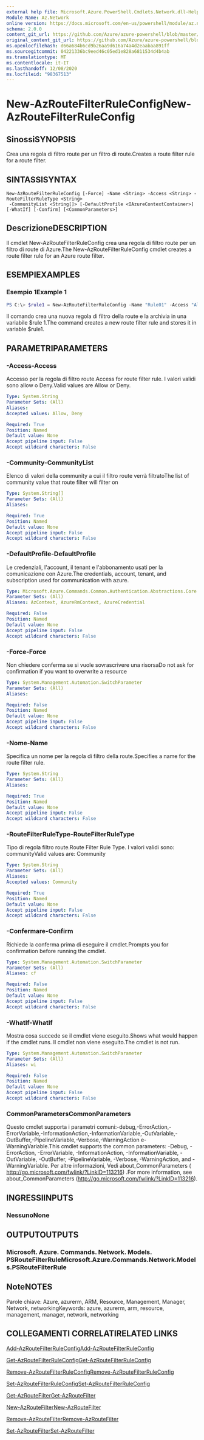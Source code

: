 ```yaml
---
external help file: Microsoft.Azure.PowerShell.Cmdlets.Network.dll-Help.xml
Module Name: Az.Network
online version: https://docs.microsoft.com/en-us/powershell/module/az.network/new-azroutefilterruleconfig
schema: 2.0.0
content_git_url: https://github.com/Azure/azure-powershell/blob/master/src/Network/Network/help/New-AzRouteFilterRuleConfig.md
original_content_git_url: https://github.com/Azure/azure-powershell/blob/master/src/Network/Network/help/New-AzRouteFilterRuleConfig.md
ms.openlocfilehash: d66a684b6cd9b26aa9d616a74a4d2eaabaa891ff
ms.sourcegitcommit: 04221336bc9eed46c05ed1e828a6811534d4b4ab
ms.translationtype: MT
ms.contentlocale: it-IT
ms.lasthandoff: 12/08/2020
ms.locfileid: "98367513"
---
```

# <span data-ttu-id="a9fdc-101">New-AzRouteFilterRuleConfig</span><span class="sxs-lookup"><span data-stu-id="a9fdc-101">New-AzRouteFilterRuleConfig</span></span>

## <span data-ttu-id="a9fdc-102">Sinossi</span><span class="sxs-lookup"><span data-stu-id="a9fdc-102">SYNOPSIS</span></span>
<span data-ttu-id="a9fdc-103">Crea una regola di filtro route per un filtro di route.</span><span class="sxs-lookup"><span data-stu-id="a9fdc-103">Creates a route filter rule for a route filter.</span></span>

## <span data-ttu-id="a9fdc-104">SINTASSI</span><span class="sxs-lookup"><span data-stu-id="a9fdc-104">SYNTAX</span></span>

```
New-AzRouteFilterRuleConfig [-Force] -Name <String> -Access <String> -RouteFilterRuleType <String>
 -CommunityList <String[]> [-DefaultProfile <IAzureContextContainer>] [-WhatIf] [-Confirm] [<CommonParameters>]
```

## <span data-ttu-id="a9fdc-105">Descrizione</span><span class="sxs-lookup"><span data-stu-id="a9fdc-105">DESCRIPTION</span></span>
<span data-ttu-id="a9fdc-106">Il cmdlet New-AzRouteFilterRuleConfig crea una regola di filtro route per un filtro di route di Azure.</span><span class="sxs-lookup"><span data-stu-id="a9fdc-106">The New-AzRouteFilterRuleConfig cmdlet creates a route filter rule for an Azure route filter.</span></span>

## <span data-ttu-id="a9fdc-107">ESEMPI</span><span class="sxs-lookup"><span data-stu-id="a9fdc-107">EXAMPLES</span></span>

### <span data-ttu-id="a9fdc-108">Esempio 1</span><span class="sxs-lookup"><span data-stu-id="a9fdc-108">Example 1</span></span>
```powershell
PS C:\> $rule1 = New-AzRouteFilterRuleConfig -Name "Rule01" -Access "Allow" -RouteFilterRuleType "Community" -CommunityList "12076:5040"
```

<span data-ttu-id="a9fdc-109">Il comando crea una nuova regola di filtro della route e la archivia in una variabile $rule 1.</span><span class="sxs-lookup"><span data-stu-id="a9fdc-109">The command creates a new route filter rule and stores it in variable $rule1.</span></span>

## <span data-ttu-id="a9fdc-110">PARAMETRI</span><span class="sxs-lookup"><span data-stu-id="a9fdc-110">PARAMETERS</span></span>

### <span data-ttu-id="a9fdc-111">-Access</span><span class="sxs-lookup"><span data-stu-id="a9fdc-111">-Access</span></span>
<span data-ttu-id="a9fdc-112">Accesso per la regola di filtro route.</span><span class="sxs-lookup"><span data-stu-id="a9fdc-112">Access for route filter rule.</span></span>
<span data-ttu-id="a9fdc-113">I valori validi sono allow o Deny.</span><span class="sxs-lookup"><span data-stu-id="a9fdc-113">Valid values are Allow or Deny.</span></span>

```yaml
Type: System.String
Parameter Sets: (All)
Aliases:
Accepted values: Allow, Deny

Required: True
Position: Named
Default value: None
Accept pipeline input: False
Accept wildcard characters: False
```

### <span data-ttu-id="a9fdc-114">-Community</span><span class="sxs-lookup"><span data-stu-id="a9fdc-114">-CommunityList</span></span>
<span data-ttu-id="a9fdc-115">Elenco di valori della community a cui il filtro route verrà filtrato</span><span class="sxs-lookup"><span data-stu-id="a9fdc-115">The list of community value that route filter will filter on</span></span>

```yaml
Type: System.String[]
Parameter Sets: (All)
Aliases:

Required: True
Position: Named
Default value: None
Accept pipeline input: False
Accept wildcard characters: False
```

### <span data-ttu-id="a9fdc-116">-DefaultProfile</span><span class="sxs-lookup"><span data-stu-id="a9fdc-116">-DefaultProfile</span></span>
<span data-ttu-id="a9fdc-117">Le credenziali, l'account, il tenant e l'abbonamento usati per la comunicazione con Azure.</span><span class="sxs-lookup"><span data-stu-id="a9fdc-117">The credentials, account, tenant, and subscription used for communication with azure.</span></span>

```yaml
Type: Microsoft.Azure.Commands.Common.Authentication.Abstractions.Core.IAzureContextContainer
Parameter Sets: (All)
Aliases: AzContext, AzureRmContext, AzureCredential

Required: False
Position: Named
Default value: None
Accept pipeline input: False
Accept wildcard characters: False
```

### <span data-ttu-id="a9fdc-118">-Force</span><span class="sxs-lookup"><span data-stu-id="a9fdc-118">-Force</span></span>
<span data-ttu-id="a9fdc-119">Non chiedere conferma se si vuole sovrascrivere una risorsa</span><span class="sxs-lookup"><span data-stu-id="a9fdc-119">Do not ask for confirmation if you want to overwrite a resource</span></span>

```yaml
Type: System.Management.Automation.SwitchParameter
Parameter Sets: (All)
Aliases:

Required: False
Position: Named
Default value: None
Accept pipeline input: False
Accept wildcard characters: False
```

### <span data-ttu-id="a9fdc-120">-Nome</span><span class="sxs-lookup"><span data-stu-id="a9fdc-120">-Name</span></span>
<span data-ttu-id="a9fdc-121">Specifica un nome per la regola di filtro della route.</span><span class="sxs-lookup"><span data-stu-id="a9fdc-121">Specifies a name for the route filter rule.</span></span>

```yaml
Type: System.String
Parameter Sets: (All)
Aliases:

Required: True
Position: Named
Default value: None
Accept pipeline input: False
Accept wildcard characters: False
```

### <span data-ttu-id="a9fdc-122">-RouteFilterRuleType</span><span class="sxs-lookup"><span data-stu-id="a9fdc-122">-RouteFilterRuleType</span></span>
<span data-ttu-id="a9fdc-123">Tipo di regola filtro route.</span><span class="sxs-lookup"><span data-stu-id="a9fdc-123">Route Filter Rule Type.</span></span>
<span data-ttu-id="a9fdc-124">I valori validi sono: community</span><span class="sxs-lookup"><span data-stu-id="a9fdc-124">Valid values are: Community</span></span>

```yaml
Type: System.String
Parameter Sets: (All)
Aliases:
Accepted values: Community

Required: True
Position: Named
Default value: None
Accept pipeline input: False
Accept wildcard characters: False
```

### <span data-ttu-id="a9fdc-125">-Confermare</span><span class="sxs-lookup"><span data-stu-id="a9fdc-125">-Confirm</span></span>
<span data-ttu-id="a9fdc-126">Richiede la conferma prima di eseguire il cmdlet.</span><span class="sxs-lookup"><span data-stu-id="a9fdc-126">Prompts you for confirmation before running the cmdlet.</span></span>

```yaml
Type: System.Management.Automation.SwitchParameter
Parameter Sets: (All)
Aliases: cf

Required: False
Position: Named
Default value: None
Accept pipeline input: False
Accept wildcard characters: False
```

### <span data-ttu-id="a9fdc-127">-WhatIf</span><span class="sxs-lookup"><span data-stu-id="a9fdc-127">-WhatIf</span></span>
<span data-ttu-id="a9fdc-128">Mostra cosa succede se il cmdlet viene eseguito.</span><span class="sxs-lookup"><span data-stu-id="a9fdc-128">Shows what would happen if the cmdlet runs.</span></span> <span data-ttu-id="a9fdc-129">Il cmdlet non viene eseguito.</span><span class="sxs-lookup"><span data-stu-id="a9fdc-129">The cmdlet is not run.</span></span>

```yaml
Type: System.Management.Automation.SwitchParameter
Parameter Sets: (All)
Aliases: wi

Required: False
Position: Named
Default value: None
Accept pipeline input: False
Accept wildcard characters: False
```

### <span data-ttu-id="a9fdc-130">CommonParameters</span><span class="sxs-lookup"><span data-stu-id="a9fdc-130">CommonParameters</span></span>
<span data-ttu-id="a9fdc-131">Questo cmdlet supporta i parametri comuni:-debug,-ErrorAction,-ErrorVariable,-InformationAction,-InformationVariable,-OutVariable,-OutBuffer,-PipelineVariable,-Verbose,-WarningAction e-WarningVariable.</span><span class="sxs-lookup"><span data-stu-id="a9fdc-131">This cmdlet supports the common parameters: -Debug, -ErrorAction, -ErrorVariable, -InformationAction, -InformationVariable, -OutVariable, -OutBuffer, -PipelineVariable, -Verbose, -WarningAction, and -WarningVariable.</span></span> <span data-ttu-id="a9fdc-132">Per altre informazioni, Vedi about_CommonParameters ( http://go.microsoft.com/fwlink/?LinkID=113216) .</span><span class="sxs-lookup"><span data-stu-id="a9fdc-132">For more information, see about_CommonParameters (http://go.microsoft.com/fwlink/?LinkID=113216).</span></span>

## <span data-ttu-id="a9fdc-133">INGRESSI</span><span class="sxs-lookup"><span data-stu-id="a9fdc-133">INPUTS</span></span>

### <span data-ttu-id="a9fdc-134">Nessuno</span><span class="sxs-lookup"><span data-stu-id="a9fdc-134">None</span></span>

## <span data-ttu-id="a9fdc-135">OUTPUT</span><span class="sxs-lookup"><span data-stu-id="a9fdc-135">OUTPUTS</span></span>

### <span data-ttu-id="a9fdc-136">Microsoft. Azure. Commands. Network. Models. PSRouteFilterRule</span><span class="sxs-lookup"><span data-stu-id="a9fdc-136">Microsoft.Azure.Commands.Network.Models.PSRouteFilterRule</span></span>

## <span data-ttu-id="a9fdc-137">Note</span><span class="sxs-lookup"><span data-stu-id="a9fdc-137">NOTES</span></span>
<span data-ttu-id="a9fdc-138">Parole chiave: Azure, azurerm, ARM, Resource, Management, Manager, Network, networking</span><span class="sxs-lookup"><span data-stu-id="a9fdc-138">Keywords: azure, azurerm, arm, resource, management, manager, network, networking</span></span>

## <span data-ttu-id="a9fdc-139">COLLEGAMENTI CORRELATI</span><span class="sxs-lookup"><span data-stu-id="a9fdc-139">RELATED LINKS</span></span>

[<span data-ttu-id="a9fdc-140">Add-AzRouteFilterRuleConfig</span><span class="sxs-lookup"><span data-stu-id="a9fdc-140">Add-AzRouteFilterRuleConfig</span></span>](./Add-AzRouteFilterRuleConfig.md)

[<span data-ttu-id="a9fdc-141">Get-AzRouteFilterRuleConfig</span><span class="sxs-lookup"><span data-stu-id="a9fdc-141">Get-AzRouteFilterRuleConfig</span></span>](./Get-AzRouteFilterRuleConfig.md)

[<span data-ttu-id="a9fdc-142">Remove-AzRouteFilterRuleConfig</span><span class="sxs-lookup"><span data-stu-id="a9fdc-142">Remove-AzRouteFilterRuleConfig</span></span>](./Remove-AzRouteFilterRuleConfig.md)

[<span data-ttu-id="a9fdc-143">Set-AzRouteFilterRuleConfig</span><span class="sxs-lookup"><span data-stu-id="a9fdc-143">Set-AzRouteFilterRuleConfig</span></span>](./Set-AzRouteFilterRuleConfig.md)

[<span data-ttu-id="a9fdc-144">Get-AzRouteFilter</span><span class="sxs-lookup"><span data-stu-id="a9fdc-144">Get-AzRouteFilter</span></span>](./Get-AzRouteFilter.md)

[<span data-ttu-id="a9fdc-145">New-AzRouteFilter</span><span class="sxs-lookup"><span data-stu-id="a9fdc-145">New-AzRouteFilter</span></span>](./New-AzRouteFilter.md)

[<span data-ttu-id="a9fdc-146">Remove-AzRouteFilter</span><span class="sxs-lookup"><span data-stu-id="a9fdc-146">Remove-AzRouteFilter</span></span>](./Remove-AzRouteFilter.md)

[<span data-ttu-id="a9fdc-147">Set-AzRouteFilter</span><span class="sxs-lookup"><span data-stu-id="a9fdc-147">Set-AzRouteFilter</span></span>](./Set-AzRouteFilter.md)

